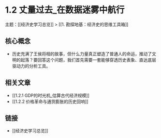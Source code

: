 # 1.2 丈量过去_在数据迷雾中航行

主题：[[经济史学习总览]] > [[1. 勘探地基：经济史的思维工具箱]]

## 核心概念

- 历史充满了王侯将相的故事，但什么力量真正塑造了普通人的命运，推动了文明的起落？要回答这个问题，我们首先需要一套能够穿透历史表象、直达底层驱动力的分析工具。

## 相关文章

- [[1.2.1 GDP的时光机_估算古代经济规模]]
- [[1.2.2 价格革命与通货膨胀的历史回响]]

## 链接

- [[经济史学习总览]]
